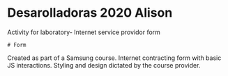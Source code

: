 # Desarolladoras 2020 Alison
 Activity for laboratory- Internet service providor form

 	# Form

Created as part of a Samsung course. Internet contracting form with basic JS interactions. Styling and design dictated by the course provider. 

	
